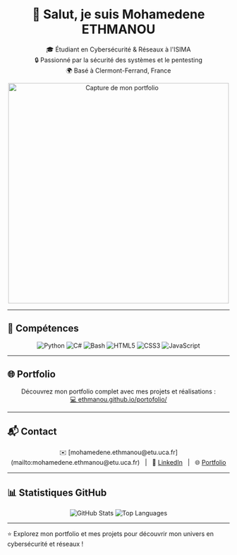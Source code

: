 <h1 align="center">👋 Salut, je suis Mohamedene ETHMANOU</h1>
<p align="center">
  🎓 Étudiant en Cybersécurité & Réseaux à l'ISIMA <br>
  🔒 Passionné par la sécurité des systèmes et le pentesting <br>
  🌍 Basé à Clermont-Ferrand, France
</p>
<p align="center">
  <img src="https://ethmanou.github.io/portofolio/opscenter/img/ban.png" alt="Capture de mon portfolio" width="500"/>
</p>


---

## 🧰 Compétences

<p align="center">
  <img src="https://img.shields.io/badge/Python-3.9-blue" alt="Python" />
  <img src="https://img.shields.io/badge/C%23-8.0-blueviolet" alt="C#" />
  <img src="https://img.shields.io/badge/Bash-5.1-green" alt="Bash" />
  <img src="https://img.shields.io/badge/HTML5-E34F26-orange" alt="HTML5" />
  <img src="https://img.shields.io/badge/CSS3-1572B6-blue" alt="CSS3" />
  <img src="https://img.shields.io/badge/JS-F7DF1E-yellow" alt="JavaScript" />
</p>

---

## 🌐 Portfolio

<p align="center">
  Découvrez mon portfolio complet avec mes projets et réalisations : <br>
  <a href="https://ethmanou.github.io/portofolio/" target="_blank">💻 ethmanou.github.io/portofolio/</a>
</p>



---

## 📬 Contact

<p align="center">
  ✉️ [mohamedene.ethmanou@etu.uca.fr](mailto:mohamedene.ethmanou@etu.uca.fr) &nbsp;&nbsp;|&nbsp;&nbsp;
  🔗 <a href="https://www.linkedin.com/in/mohamedene-ethmanou/">LinkedIn</a> &nbsp;&nbsp;|&nbsp;&nbsp;
  🌐 <a href="https://ethmanou.github.io/portofolio/">Portfolio</a>
</p>

---

## 📊 Statistiques GitHub

<p align="center">
  <img src="https://github-readme-stats.vercel.app/api?username=ethmanou&show_icons=true&theme=radical" alt="GitHub Stats"/>
  <img src="https://github-readme-stats.vercel.app/api/top-langs/?username=ethmanou&layout=compact&theme=radical" alt="Top Languages"/>
</p>

---

⭐ Explorez mon portfolio et mes projets pour découvrir mon univers en cybersécurité et réseaux !
